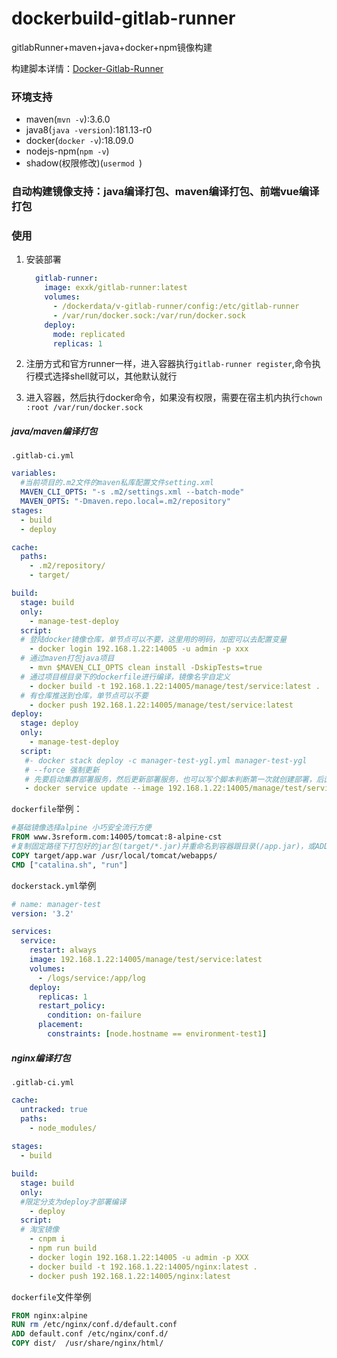 # dockerbuild-gitlab-runner
gitlabRunner+maven+java+docker+npm镜像构建

构建脚本详情：[Docker-Gitlab-Runner](http://blog.iexxk.com/2018/07/31/Docker-Gitlab-Runner/)

### 环境支持

* maven(`mvn -v`):3.6.0
* java8(`java -version`):181.13-r0
* docker(`docker -v`):18.09.0
* nodejs-npm(`npm -v`)
* shadow(权限修改)(`usermod `)

### 自动构建镜像支持：java编译打包、maven编译打包、前端vue编译打包

### 使用

1. 安装部署

   ```yaml
     gitlab-runner:
       image: exxk/gitlab-runner:latest
       volumes:
         - /dockerdata/v-gitlab-runner/config:/etc/gitlab-runner
         - /var/run/docker.sock:/var/run/docker.sock
       deploy:
         mode: replicated
         replicas: 1
   ```

2. 注册方式和官方runner一样，进入容器执行`gitlab-runner register`,命令执行模式选择shell就可以，其他默认就行

3. 进入容器，然后执行docker命令，如果没有权限，需要在宿主机内执行`chown :root /var/run/docker.sock`

##### java/maven编译打包

`.gitlab-ci.yml`

```yaml
variables:
  #当前项目的.m2文件的maven私库配置文件setting.xml
  MAVEN_CLI_OPTS: "-s .m2/settings.xml --batch-mode"
  MAVEN_OPTS: "-Dmaven.repo.local=.m2/repository"
stages:
  - build
  - deploy

cache:
  paths:
    - .m2/repository/
    - target/

build:
  stage: build
  only:
    - manage-test-deploy
  script:
  # 登陆docker镜像仓库，单节点可以不要，这里用的明码，加密可以去配置变量
    - docker login 192.168.1.22:14005 -u admin -p xxx
  # 通过maven打包java项目  
    - mvn $MAVEN_CLI_OPTS clean install -DskipTests=true
  # 通过项目根目录下的dockerfile进行编译，镜像名字自定义
    - docker build -t 192.168.1.22:14005/manage/test/service:latest .
  # 有仓库推送到仓库，单节点可以不要  
    - docker push 192.168.1.22:14005/manage/test/service:latest
deploy:
  stage: deploy
  only:
    - manage-test-deploy
  script:
   #- docker stack deploy -c manager-test-ygl.yml manager-test-ygl
   # --force 强制更新
   # 先要启动集群部署服务，然后更新部署服务，也可以写个脚本判断第一次就创建部署，后面就更新
   - docker service update --image 192.168.1.22:14005/manage/test/service:latest --with-registry-auth --force manager-test-service
```

`dockerfile`举例：

```dockerfile
#基础镜像选择alpine 小巧安全流行方便
FROM www.3sreform.com:14005/tomcat:8-alpine-cst
#复制固定路径下打包好的jar包(target/*.jar)并重命名到容器跟目录(/app.jar)，或ADD
COPY target/app.war /usr/local/tomcat/webapps/
CMD ["catalina.sh", "run"]
```

`dockerstack.yml`举例

```yaml
# name: manager-test
version: '3.2'

services:
  service:
    restart: always
    image: 192.168.1.22:14005/manage/test/service:latest
    volumes:
      - /logs/service:/app/log
    deploy:
      replicas: 1
      restart_policy:
        condition: on-failure
      placement:
        constraints: [node.hostname == environment-test1]
```

##### nginx编译打包

`.gitlab-ci.yml`

```yaml
cache:
  untracked: true
  paths:
    - node_modules/
    
stages:
  - build

build:
  stage: build
  only:
  #限定分支为deploy才部署编译
    - deploy
  script:
  # 淘宝镜像
    - cnpm i
    - npm run build 
    - docker login 192.168.1.22:14005 -u admin -p XXX
    - docker build -t 192.168.1.22:14005/nginx:latest .
    - docker push 192.168.1.22:14005/nginx:latest

```

`dockerfile`文件举例

```dockerfile
FROM nginx:alpine
RUN rm /etc/nginx/conf.d/default.conf
ADD default.conf /etc/nginx/conf.d/ 
COPY dist/  /usr/share/nginx/html/
```











